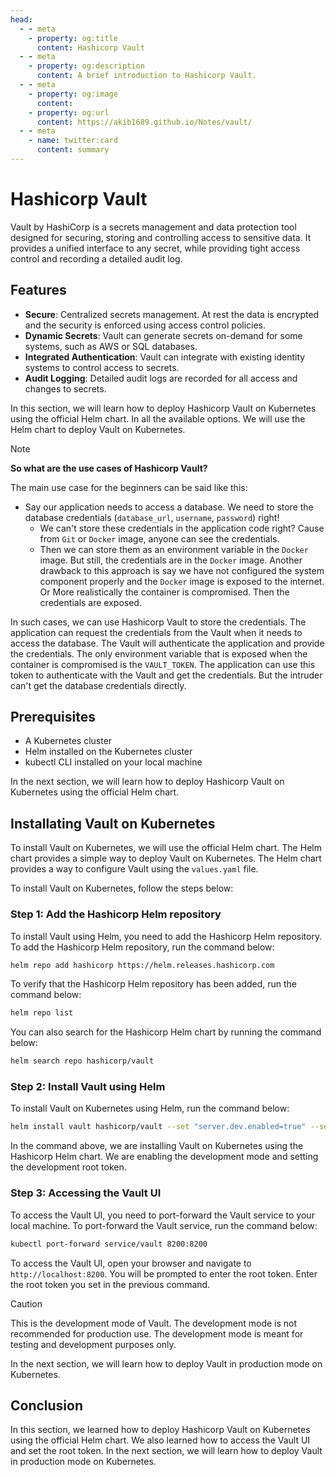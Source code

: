 ```yaml
---
head:
  - - meta
    - property: og:title
      content: Hashicorp Vault
  - - meta
    - property: og:description
      content: A brief introduction to Hashicorp Vault.
  - - meta
    - property: og:image
      content: 
    - property: og:url
      content: https://akib1689.github.io/Notes/vault/
  - - meta
    - name: twitter:card
      content: summary
---
```


# Hashicorp Vault

Vault by HashiCorp is a secrets management and data protection tool designed for securing, storing and controlling access to sensitive data. It provides a unified interface to any secret, while providing tight access control and recording a detailed audit log.

## Features

- **Secure**: Centralized secrets management. At rest the data is encrypted and the security is enforced using access control policies.
- **Dynamic Secrets**: Vault can generate secrets on-demand for some systems, such as AWS or SQL databases.
- **Integrated Authentication**: Vault can integrate with existing identity systems to control access to secrets.
- **Audit Logging**: Detailed audit logs are recorded for all access and changes to secrets.

In this section, we will learn how to deploy Hashicorp Vault on Kubernetes using the official Helm chart. In all the available options. We will use the Helm chart to deploy Vault on Kubernetes.

> [!NOTE]
> **So what are the use cases of Hashicorp Vault?**
>
>
> The main use case for the beginners can be said like this:
>
> - Say our application needs to access a database. We need to store the database credentials (`database_url`, `username`, `password`) right!
>   - We can't store these credentials in the application code right? Cause from `Git` or `Docker` image, anyone can see the credentials.
>   - Then we can store them as an environment variable in the `Docker` image. But still, the credentials are in the `Docker` image. Another drawback to this approach is say we have not configured the system component properly and the `Docker` image is exposed to the internet. Or More realistically the container is compromised. Then the credentials are exposed.

In such cases, we can use Hashicorp Vault to store the credentials. The application can request the credentials from the Vault when it needs to access the database. The Vault will authenticate the application and provide the credentials. The only environment variable that is exposed when the container is compromised is the `VAULT_TOKEN`. The application can use this token to authenticate with the Vault and get the credentials. But the intruder can't get the database credentials directly.

## Prerequisites

- A Kubernetes cluster
- Helm installed on the Kubernetes cluster
- kubectl CLI installed on your local machine

In the next section, we will learn how to deploy Hashicorp Vault on Kubernetes using the official Helm chart.

## Installating Vault on Kubernetes

To install Vault on Kubernetes, we will use the official Helm chart. The Helm chart provides a simple way to deploy Vault on Kubernetes. The Helm chart provides a way to configure Vault using the `values.yaml` file.

To install Vault on Kubernetes, follow the steps below:

### Step 1: Add the Hashicorp Helm repository

To install Vault using Helm, you need to add the Hashicorp Helm repository. To add the Hashicorp Helm repository, run the command below:

```bash
helm repo add hashicorp https://helm.releases.hashicorp.com
```

To verify that the Hashicorp Helm repository has been added, run the command below:

```bash
helm repo list
```

You can also search for the Hashicorp Helm chart by running the command below:

```bash
helm search repo hashicorp/vault
```

### Step 2: Install Vault using Helm

To install Vault on Kubernetes using Helm, run the command below:

```bash
helm install vault hashicorp/vault --set "server.dev.enabled=true" --set "server.dev.devRootToken=XXXXXXXX-XXXX-XXXX-XXXX-XXXXXXXXXXXX"
```

In the command above, we are installing Vault on Kubernetes using the Hashicorp Helm chart. We are enabling the development mode and setting the development root token.

### Step 3: Accessing the Vault UI

To access the Vault UI, you need to port-forward the Vault service to your local machine. To port-forward the Vault service, run the command below:

```bash
kubectl port-forward service/vault 8200:8200
```

To access the Vault UI, open your browser and navigate to `http://localhost:8200`. You will be prompted to enter the root token. Enter the root token you set in the previous command.

> [!CAUTION]
> This is the development mode of Vault. The development mode is not recommended for production use. The development mode is meant for testing and development purposes only.

In the next section, we will learn how to deploy Vault in production mode on Kubernetes.

## Conclusion

In this section, we learned how to deploy Hashicorp Vault on Kubernetes using the official Helm chart. We also learned how to access the Vault UI and set the root token. In the next section, we will learn how to deploy Vault in production mode on Kubernetes.

